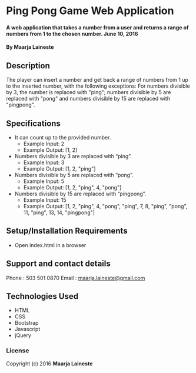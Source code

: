 # Ping Pong Game Web Application

#### A web application that takes a number from a user and returns a range of numbers from 1 to the chosen number.  June 10, 2016

#### By Maarja Laineste

## Description

The player can insert a number and get back a range of numbers from 1 up to the inserted number, with the following exceptions: For numbers divisible by 3, the number is replaced with "ping"; numbers divisible by 5 are replaced with "pong" and numbers divisible by 15 are replaced with "pingpong".

## Specifications

* It can count up to the provided number.
  * Example Input: 2
  * Example Output: [1, 2]
* Numbers divisible by 3 are replaced with “ping”.
  * Example Input: 3
  * Example Output: [1, 2, "ping"]
* Numbers divisible by 5 are replaced with “pong”.
    * Example Input: 5
    * Example Output: [1, 2, "ping", 4, "pong"]
* Numbers divisible by 15 are replaced with “pingpong”.
  * Example Input: 15
  * Example Output: [1, 2, "ping", 4, "pong", "ping", 7, 8, "ping", "pong", 11, "ping", 13, 14, "pingpong"]

## Setup/Installation Requirements

* Open index.html in a browser

## Support and contact details

Phone : 503 501 0870
Email : maarja.laineste@gmail.com

## Technologies Used

* HTML
* CSS
* Bootstrap
* Javascript
* jQuery

### License

Copyright (c) 2016 **Maarja Laineste**
